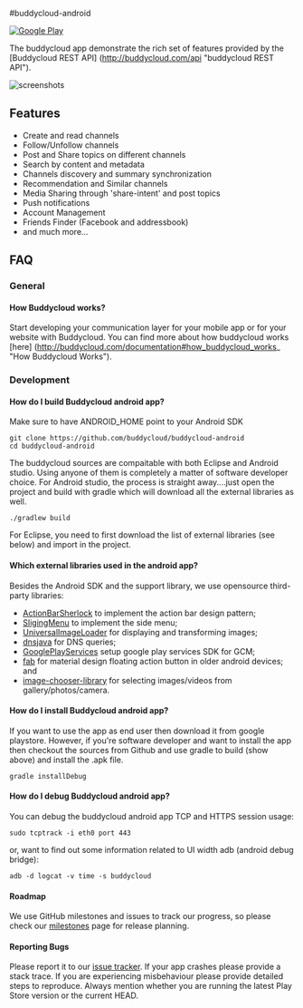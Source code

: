 #buddycloud-android 

[![Google Play](http://developer.android.com/images/brand/en_generic_rgb_wo_45.png)](https://play.google.com/store/apps/details?id=com.buddycloud)

The buddycloud app demonstrate the rich set of features provided by the [Buddycloud REST API] (http://buddycloud.com/api "buddycloud REST API").

![screenshots](https://raw.githubusercontent.com/buddycloud/buddycloud-android/master/screenshots.png)

## Features

* Create and read channels 
* Follow/Unfollow channels
* Post and Share topics on different channels
* Search by content and metadata
* Channels discovery and summary synchronization
* Recommendation and Similar channels
* Media Sharing through 'share-intent' and post topics 
* Push notifications
* Account Management
* Friends Finder (Facebook and addressbook)
* and much more...
 
## FAQ

### General

#### How Buddycloud works?

Start developing your communication layer for your mobile app or for your website with Buddycloud. You can find more about how buddycloud works [here] (http://buddycloud.com/documentation#how_buddycloud_works_ "How Buddycloud Works").


### Development

#### How do I build Buddycloud android app?

Make sure to have ANDROID_HOME point to your Android SDK

	git clone https://github.com/buddycloud/buddycloud-android
	cd buddycloud-android

The buddycloud sources are compaitable with both Eclipse and Android studio. Using anyone of them is completely a matter of software developer choice. For Android studio, the process is straight away....just open the project and build with gradle which will download all the external libraries as well.

	./gradlew build

For Eclipse, you need to first download the list of external libraries (see below) and import in the project.

#### Which external libraries used in the android app? 

Besides the Android SDK and the support library, we use opensource third-party libraries:

* [ActionBarSherlock](https://github.com/JakeWharton/ActionBarSherlock) to implement the action bar design pattern; 
* [SligingMenu](https://github.com/jfeinstein10/SlidingMenu) to implement the side menu;
* [UniversalImageLoader](https://github.com/nostra13/Android-Universal-Image-Loader) for displaying and transforming images;
* [dnsjava](http://www.xbill.org/dnsjava/) for DNS queries;
* [GooglePlayServices](https://developer.android.com/google/play-services/setup.html) setup google play services SDK for GCM;
* [fab](https://github.com/shell-software/fab) for material design floating action button in older android devices; and
* [image-chooser-library](https://github.com/coomar2841/image-chooser-library) for selecting images/videos from gallery/photos/camera.

#### How do I install Buddycloud android app?

If you want to use the app as end user then download it from google playstore. However, if you're software developer and want to install the app then checkout the sources from Github and use gradle to build (show above) and install the .apk file.

	gradle installDebug

#### How do I debug Buddycloud android app?

You can debug the buddycloud android app TCP and HTTPS session usage:

	sudo tcptrack -i eth0 port 443

or, want to find out some information related to UI width adb (android debug bridge):

    adb -d logcat -v time -s buddycloud
    
#### Roadmap

We use GitHub milestones and issues to track our progress, so please check our [milestones](https://github.com/buddycloud/buddycloud-android/milestones) page for release planning. 

#### Reporting Bugs

Please report it to our [issue tracker][issues]. If your app crashes please
provide a stack trace. If you are experiencing misbehaviour please provide
detailed steps to reproduce. Always mention whether you are running the latest
Play Store version or the current HEAD.

[issues]: https://github.com/buddycloud/buddycloud-android/issues
